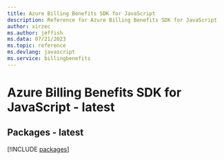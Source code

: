 ```yaml
---
title: Azure Billing Benefits SDK for JavaScript
description: Reference for Azure Billing Benefits SDK for JavaScript
author: xirzec
ms.author: jeffish
ms.data: 07/21/2023
ms.topic: reference
ms.devlang: javascript
ms.service: billingbenefits
---
```

# Azure Billing Benefits SDK for JavaScript - latest
## Packages - latest
[!INCLUDE [packages](billing-benefits-index.md)]